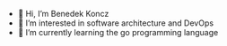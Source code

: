 - 👋 Hi, I’m Benedek Koncz
- 👀 I’m interested in software architecture and DevOps
- 🌱 I’m currently learning the go programming language


<!---
BenedekKoncz/BenedekKoncz is a ✨ special ✨ repository because its `README.md` (this file) appears on your GitHub profile.
You can click the Preview link to take a look at your changes.
--->
